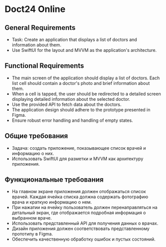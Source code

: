 
# Doct24 Online

## General Requirements

- Task: Create an application that displays a list of doctors and information about them.
- Use SwiftUI for the layout and MVVM as the application's architecture.

## Functional Requirements

- The main screen of the application should display a list of doctors. Each list cell should contain a doctor's photo and brief information about them.
- When a cell is tapped, the user should be redirected to a detailed screen displaying detailed information about the selected doctor.
- Use the provided API to fetch data about the doctors.
- The application design should adhere to the prototype presented in Figma.
- Ensure robust error handling and handling of empty states.

## Общие требования

 - Задача: создать приложение, показывающее список врачей и информацию о них.
 - Использовать SwiftUI для разметки и MVVM как архитектуру приложения.
 
 ## Функциональные требования

 - На главном экране приложения должен отображаться список врачей. Каждая ячейка списка должна содержать фотографию врача и краткую информацию о нем.
 - При нажатии на ячейку пользователь должен перенаправляться на детальный экран, где отображается подробная информация о выбранном враче.
 - Использовать представленный API для получения данных о врачах.
 - Дизайн приложения должен соответствовать представленному прототипу в Figma.
 - Обеспечить качественную обработку ошибок и пустых состояний.
